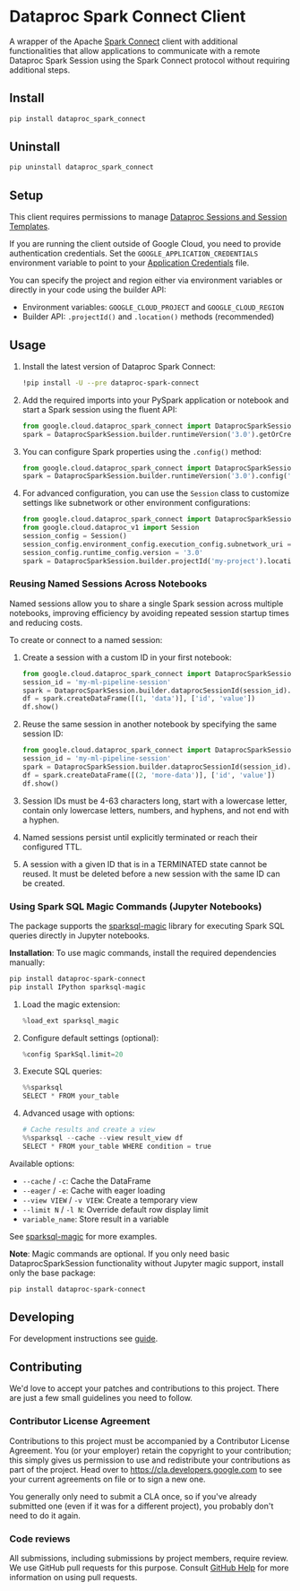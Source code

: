 # Dataproc Spark Connect Client

A wrapper of the Apache [Spark Connect](https://spark.apache.org/spark-connect/)
client with additional functionalities that allow applications to communicate
with a remote Dataproc Spark Session using the Spark Connect protocol without
requiring additional steps.

## Install

```sh
pip install dataproc_spark_connect
```

## Uninstall

```sh
pip uninstall dataproc_spark_connect
```

## Setup

This client requires permissions to
manage [Dataproc Sessions and Session Templates](https://cloud.google.com/dataproc-serverless/docs/concepts/iam).

If you are running the client outside of Google Cloud, you need to provide
authentication credentials. Set the `GOOGLE_APPLICATION_CREDENTIALS` environment
variable to point to
your [Application Credentials](https://cloud.google.com/docs/authentication/provide-credentials-adc)
file.

You can specify the project and region either via environment variables or directly
in your code using the builder API:

* Environment variables: `GOOGLE_CLOUD_PROJECT` and `GOOGLE_CLOUD_REGION`
* Builder API: `.projectId()` and `.location()` methods (recommended)

## Usage

1. Install the latest version of Dataproc Spark Connect:

   ```sh
   !pip install -U --pre dataproc-spark-connect
   ```

2. Add the required imports into your PySpark application or notebook and start
   a Spark session using the fluent API:

   ```python
   from google.cloud.dataproc_spark_connect import DataprocSparkSession
   spark = DataprocSparkSession.builder.runtimeVersion('3.0').getOrCreate()
   ```

3. You can configure Spark properties using the `.config()` method:

   ```python
   from google.cloud.dataproc_spark_connect import DataprocSparkSession
   spark = DataprocSparkSession.builder.runtimeVersion('3.0').config('spark.executor.memory', '4g').config('spark.executor.cores', '2').getOrCreate()
   ```

4. For advanced configuration, you can use the `Session` class to customize
   settings like subnetwork or other environment configurations:

   ```python
   from google.cloud.dataproc_spark_connect import DataprocSparkSession
   from google.cloud.dataproc_v1 import Session
   session_config = Session()
   session_config.environment_config.execution_config.subnetwork_uri = '<subnet>'
   session_config.runtime_config.version = '3.0'
   spark = DataprocSparkSession.builder.projectId('my-project').location('us-central1').dataprocSessionConfig(session_config).getOrCreate()
   ```

### Reusing Named Sessions Across Notebooks

Named sessions allow you to share a single Spark session across multiple notebooks, improving efficiency by avoiding repeated session startup times and reducing costs.

To create or connect to a named session:

1. Create a session with a custom ID in your first notebook:

   ```python
   from google.cloud.dataproc_spark_connect import DataprocSparkSession
   session_id = 'my-ml-pipeline-session'
   spark = DataprocSparkSession.builder.dataprocSessionId(session_id).runtimeVersion('3.0').getOrCreate()
   df = spark.createDataFrame([(1, 'data')], ['id', 'value'])
   df.show()
   ```

2. Reuse the same session in another notebook by specifying the same session ID:

   ```python
   from google.cloud.dataproc_spark_connect import DataprocSparkSession
   session_id = 'my-ml-pipeline-session'
   spark = DataprocSparkSession.builder.dataprocSessionId(session_id).runtimeVersion('3.0').getOrCreate()
   df = spark.createDataFrame([(2, 'more-data')], ['id', 'value'])
   df.show()
   ```

3. Session IDs must be 4-63 characters long, start with a lowercase letter, contain only lowercase letters, numbers, and hyphens, and not end with a hyphen.

4. Named sessions persist until explicitly terminated or reach their configured TTL.

5. A session with a given ID that is in a TERMINATED state cannot be reused. It must be deleted before a new session with the same ID can be created.

### Using Spark SQL Magic Commands (Jupyter Notebooks)

The package supports the [sparksql-magic](https://github.com/cryeo/sparksql-magic) library for executing Spark SQL queries directly in Jupyter notebooks.

**Installation**: To use magic commands, install the required dependencies manually:
```bash
pip install dataproc-spark-connect
pip install IPython sparksql-magic
```

1. Load the magic extension:
   ```python
   %load_ext sparksql_magic
   ```

2. Configure default settings (optional):
   ```python
   %config SparkSql.limit=20
   ```

3. Execute SQL queries:
   ```python
   %%sparksql
   SELECT * FROM your_table
   ```

4. Advanced usage with options:
   ```python
   # Cache results and create a view
   %%sparksql --cache --view result_view df
   SELECT * FROM your_table WHERE condition = true
   ```

Available options:
- `--cache` / `-c`: Cache the DataFrame
- `--eager` / `-e`: Cache with eager loading
- `--view VIEW` / `-v VIEW`: Create a temporary view
- `--limit N` / `-l N`: Override default row display limit
- `variable_name`: Store result in a variable

See [sparksql-magic](https://github.com/cryeo/sparksql-magic) for more examples.

**Note**: Magic commands are optional. If you only need basic DataprocSparkSession functionality without Jupyter magic support, install only the base package:
```bash
pip install dataproc-spark-connect
```

## Developing

For development instructions see [guide](DEVELOPING.md).

## Contributing

We'd love to accept your patches and contributions to this project. There are
just a few small guidelines you need to follow.

### Contributor License Agreement

Contributions to this project must be accompanied by a Contributor License
Agreement. You (or your employer) retain the copyright to your contribution;
this simply gives us permission to use and redistribute your contributions as
part of the project. Head over to <https://cla.developers.google.com> to see
your current agreements on file or to sign a new one.

You generally only need to submit a CLA once, so if you've already submitted one
(even if it was for a different project), you probably don't need to do it
again.

### Code reviews

All submissions, including submissions by project members, require review. We
use GitHub pull requests for this purpose. Consult
[GitHub Help](https://help.github.com/articles/about-pull-requests/) for more
information on using pull requests.

